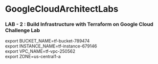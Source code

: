 # GoogleCloudArchitectLabs

### LAB - 2 : Build Infrastructure with Terraform on Google Cloud Challenge Lab

export BUCKET_NAME=tf-bucket-789474  
export INSTANCE_NAME=tf-instance-679146  
export VPC_NAME=tf-vpc-250562  
export ZONE=us-central1-a  





